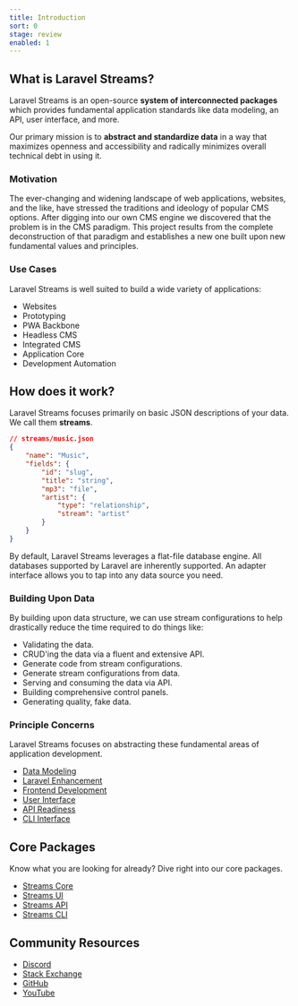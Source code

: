```yaml
---
title: Introduction
sort: 0
stage: review
enabled: 1
---
```

## What is Laravel Streams?

Laravel Streams is an open-source **system of interconnected packages** which provides fundamental application standards like data modeling, an API, user interface, and more. 

Our primary mission is to **abstract and standardize data** in a way that maximizes openness and accessibility and radically minimizes overall technical debt in using it.

### Motivation

The ever-changing and widening landscape of web applications, websites, and the like, have stressed the traditions and ideology of popular CMS options. After digging into our own CMS engine we discovered that the problem is in the CMS paradigm. This project results from the complete deconstruction of that paradigm and establishes a new one built upon new fundamental values and principles.

### Use Cases

Laravel Streams is well suited to build a wide variety of applications:

- Websites
- Prototyping
- PWA Backbone
- Headless CMS
- Integrated CMS
- Application Core
- Development Automation

## How does it work?

Laravel Streams focuses primarily on basic JSON descriptions of your data. We call them **streams**.

```json
// streams/music.json
{
    "name": "Music",
    "fields": {
	    "id": "slug",
        "title": "string",
        "mp3": "file",
        "artist": {
            "type": "relationship",
            "stream": "artist"
        }
    }
}
```

By default, Laravel Streams leverages a flat-file database engine. All databases supported by Laravel are inherently supported. An adapter interface allows you to tap into any data source you need.

### Building Upon Data

By building upon data structure, we can use stream configurations to help drastically reduce the time required to do things like:

- Validating the data.
- CRUD'ing the data via a fluent and extensive API.
- Generate code from stream configurations.
- Generate stream configurations from data.
- Serving and consuming the data via API.
- Building comprehensive control panels.
- Generating quality, fake data.

### Principle Concerns

Laravel Streams focuses on abstracting these fundamental areas of application development.

- [Data Modeling](streams)
- [Laravel Enhancement](core)
- [Frontend Development](frontend)
- [User Interface](ui)
- [API Readiness](api)
- [CLI Interface](cli)

## Core Packages

Know what you are looking for already? Dive right into our core packages.

- [Streams Core](core/introduction)
- [Streams UI](ui/introduction)
- [Streams API](api/introduction)
- [Streams CLI](cli/introduction)


## Community Resources

- [Discord](https://discord.gg/vhz8NZC)
- [Stack Exchange](https://stackoverflow.com/search?q=laravel+streams)
- [GitHub](https://github.com/laravel-streams/streams)
- [YouTube](https://www.youtube.com/channel/UC4a-uVtWOHNCduY5T7_Q4wA)
